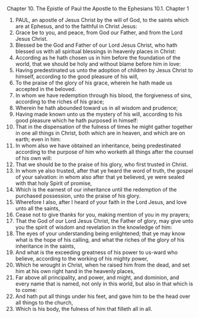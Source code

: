 Chapter 10. The Epistle of Paul the Apostle to the Ephesians
10.1. Chapter 1
1. PAUL, an apostle of Jesus Christ by the will of God, to the saints which are at Ephesus, and to the faithful in Christ Jesus:
2. Grace be to you, and peace, from God our Father, and from the Lord Jesus Christ.
3. Blessed be the God and Father of our Lord Jesus Christ, who hath blessed us with all spiritual blessings in heavenly places in Christ:
4. According as he hath chosen us in him before the foundation of the world, that we should be holy and without blame before him in love:
5. Having predestinated us unto the adoption of children by Jesus Christ to himself, according to the good pleasure of his will,
6. To the praise of the glory of his grace, wherein he hath made us accepted in the beloved.
7. In whom we have redemption through his blood, the forgiveness of sins, according to the riches of his grace;
8. Wherein he hath abounded toward us in all wisdom and prudence;
9. Having made known unto us the mystery of his will, according to his good pleasure which he hath purposed in himself:
10. That in the dispensation of the fulness of times he might gather together in one all things in Christ, both which are in heaven, and which are on earth; even in him:
11. In whom also we have obtained an inheritance, being predestinated according to the purpose of him who worketh all things after the counsel of his own will:
12. That we should be to the praise of his glory, who first trusted in Christ.
13. In whom ye also trusted, after that ye heard the word of truth, the gospel of your salvation: in whom also after that ye believed, ye were sealed with that holy Spirit of promise,
14. Which is the earnest of our inheritance until the redemption of the purchased possession, unto the praise of his glory.
15. Wherefore I also, after I heard of your faith in the Lord Jesus, and love unto all the saints,
16. Cease not to give thanks for you, making mention of you in my prayers;
17. That the God of our Lord Jesus Christ, the Father of glory, may give unto you the spirit of wisdom and revelation in the knowledge of him:
18. The eyes of your understanding being enlightened; that ye may know what is the hope of his calling, and what the riches of the glory of his inheritance in the saints,
19. And what is the exceeding greatness of his power to us-ward who believe, according to the working of his mighty power,
20. Which he wrought in Christ, when he raised him from the dead, and set him at his own right hand in the heavenly places,
21. Far above all principality, and power, and might, and dominion, and every name that is named, not only in this world, but also in that which is to come:
22. And hath put all things under his feet, and gave him to be the head over all things to the church,
23. Which is his body, the fulness of him that filleth all in all.

